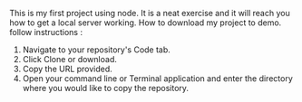 This is my first project using node. It is a neat exercise and it will reach you how to get a local server working.
How to download my project to demo. follow instructions :
1. Navigate to your repository's Code tab.
2. Click Clone or download.
3. Copy the URL provided.
4. Open your command line or Terminal application and enter the directory where you would       like to copy the repository.